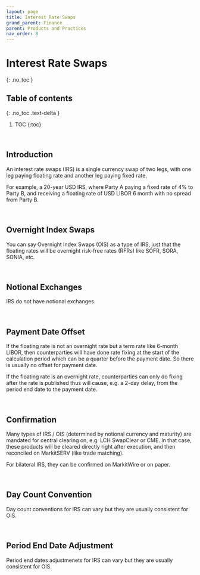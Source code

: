 ```yaml
---
layout: page
title: Interest Rate Swaps
grand_parent: Finance
parent: Products and Practices
nav_order: 8
---
```


# Interest Rate Swaps
{: .no_toc }

## Table of contents
{: .no_toc .text-delta }

1. TOC
{:toc}

<br />

## Introduction

An interest rate swaps (IRS) is a single currency swap of two legs, with one leg paying floating rate and another leg paying fixed rate.

For example, a 20-year USD IRS, where Party A paying a fixed rate of 4% to Party B, and receiving a floating rate of USD LIBOR 6 month with no spread from Party B.


<br />


## Overnight Index Swaps

You can say Overnight Index Swaps (OIS) as a type of IRS, just that the floating rates will be overnight risk-free rates (RFRs) like SOFR, SORA, SONIA, etc.


<br />


## Notional Exchanges

IRS do not have notional exchanges.


<br />

## Payment Date Offset

If the floating rate is not an overnight rate but a term rate like 6-month LIBOR, then counterparties will have done rate fixing at the start of the calculation period which can be a quarter before the payment date. So there is usually no offset for payment date.

If the floating rate is an overnight rate, counterparties can only do fixing after the rate is published thus will cause, e.g. a 2-day delay, from the period end date to the payment date. 


<br />


## Confirmation

Many types of IRS / OIS (determined by notional currency and maturity) are mandated for central clearing on, e.g. LCH SwapClear or CME. In that case, these products will be cleared directly right after execution, and then reconciled on MarkitSERV (like trade matching). 

For bilateral IRS, they can be confirmed on MarkitWire or on paper.


<br />


## Day Count Convention

Day count conventions for IRS can vary but they are usually consistent for OIS.


<br />

## Period End Date Adjustment

Period end dates adjustmenets for IRS can vary but they are usually consistent for OIS.